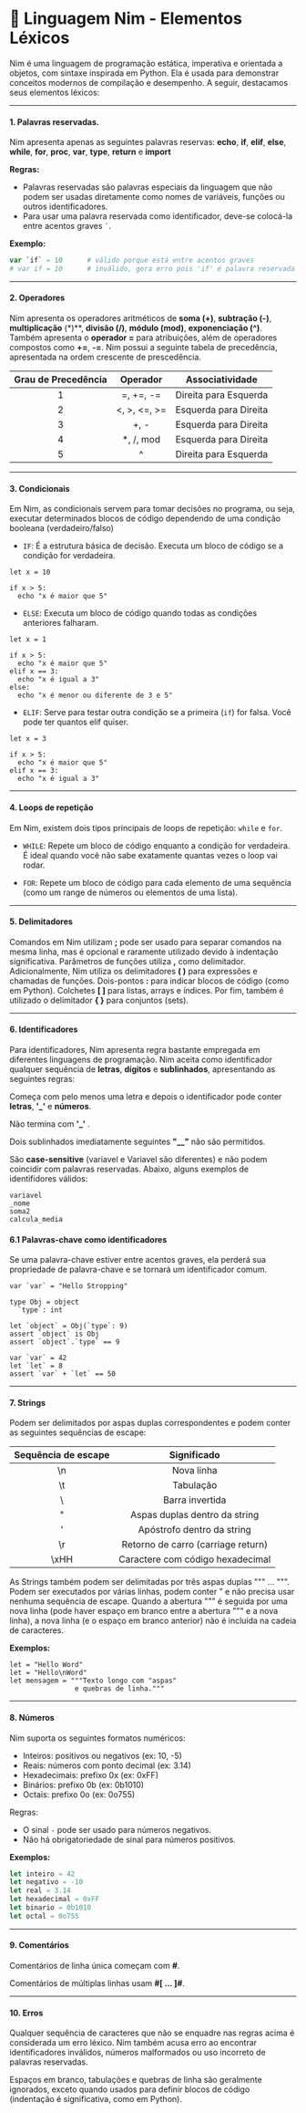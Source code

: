 # 👑 Linguagem Nim - Elementos Léxicos

Nim é uma linguagem de programação estática, imperativa e orientada a objetos, com sintaxe inspirada em Python. Ela é usada para demonstrar conceitos modernos de compilação e desempenho. A seguir, destacamos seus elementos léxicos:

---

#### 1. Palavras reservadas.

Nim apresenta apenas as seguintes palavras reservas: 
**echo**, **if**, **elif**, **else**, **while**, **for**, **proc**, **var**, **type**, **return** e **import**

**Regras:**  
- Palavras reservadas são palavras especiais da linguagem que não podem ser usadas diretamente como nomes de variáveis, funções ou outros identificadores.  
- Para usar uma palavra reservada como identificador, deve-se colocá-la entre acentos graves `` ` ``.

**Exemplo:**

```nim
var `if` = 10      # válido porque está entre acentos graves
# var if = 10      # inválido, gera erro pois 'if' é palavra reservada  
```
---

#### 2. Operadores

Nim apresenta os operadores aritméticos de **soma (+)**, **subtração (-)**, **multiplicação**  (*)**, **divisão (/)**, **módulo (mod)**, **exponenciação (^)**. Também apresenta o **operador =** para atribuições, além de operadores compostos como **+=**, **-=**. Nim possui a seguinte tabela de precedência, apresentada na ordem crescente de prescedência.

|   Grau de Precedência  |      Operador      |      Associatividade      |
|:----------------------:|:------------------:|:-------------------------:|
|          1             |     =, +=, -=      |   Direita para Esquerda   |
|          2             |    <, >, <=, >=    |   Esquerda para Direita   |
|          3             |        +, -        |   Esquerda para Direita   |
|          4             |      *, /, mod     |   Esquerda para Direita   |
|          5             |         ^          |   Direita para Esquerda   |

---

#### 3. Condicionais 


Em Nim, as condicionais servem para tomar decisões no programa, ou seja, executar determinados blocos de código dependendo de uma condição booleana (verdadeiro/falso)

- `IF`: 
É a estrutura básica de decisão. Executa um bloco de código se a condição for verdadeira.

```
let x = 10

if x > 5:
  echo "x é maior que 5"
```

- `ELSE`: 
Executa um bloco de código quando todas as condições anteriores falharam.

```
let x = 1

if x > 5:
  echo "x é maior que 5"
elif x == 3:
  echo "x é igual a 3"
else:
  echo "x é menor ou diferente de 3 e 5"
```

- `ELIF`: 
Serve para testar outra condição se a primeira (`if`) for falsa. Você pode ter quantos elif quiser.

```
let x = 3

if x > 5:
  echo "x é maior que 5"
elif x == 3:
  echo "x é igual a 3"
```

---

#### 4. Loops de repetição
Em Nim, existem dois tipos principais de loops de repetição: `while` e `for`.

- `WHILE`: 
Repete um bloco de código enquanto a condição for verdadeira. É ideal quando você não sabe exatamente quantas vezes o loop vai rodar.

- `FOR`: 
Repete um bloco de código para cada elemento de uma sequência (como um range de números ou elementos de uma lista).

---

#### 5. Delimitadores
Comandos em Nim utilizam **;** pode ser usado para separar comandos na mesma linha, mas é opcional e raramente utilizado devido à indentação significativa. Parâmetros de funções utiliza **,** como delimitador. Adicionalmente, Nim utiliza os delimitadores **( )** para expressões e chamadas de funções. Dois-pontos **:** para indicar blocos de código (como em Python). Colchetes **[ ]** para listas, arrays e índices. Por fim, também é utilizado o delimitador **{ }** para conjuntos (sets).

---

#### 6. Identificadores

Para identificadores, Nim apresenta regra bastante empregada em diferentes linguagens de programação. Nim aceita como identificador qualquer sequência de **letras**, **dígitos** e **sublinhados**, apresentando as seguintes regras: 

Começa com pelo menos uma letra e depois o identificador pode conter **letras**, **'_'** e **números**.

Não termina com **'_'** .

Dois sublinhados imediatamente seguintes **"__"** não são permitidos.

São **case-sensitive** (variavel e Variavel são diferentes) e não podem coincidir com palavras reservadas. Abaixo, alguns exemplos de identifidores válidos:

```
variavel
_nome
soma2
calcula_media
```
#### 6.1 Palavras-chave como identificadores

Se uma palavra-chave estiver entre acentos graves, ela perderá sua propriedade de palavra-chave e se tornará um identificador comum.

```
var `var` = "Hello Stropping"
```
```
type Obj = object
  `type`: int

let `object` = Obj(`type`: 9)
assert `object` is Obj
assert `object`.`type` == 9

var `var` = 42
let `let` = 8
assert `var` + `let` == 50
```

---

#### 7. Strings

Podem ser delimitados por aspas duplas correspondentes e podem conter as seguintes sequências de escape:

| Sequência de escape | 	                Significado                        |
|:-------------------:|:----------------------------------------------------:|
| \n                  | Nova linha                                           |
| \t                  | Tabulação                                            |
| \\                  | Barra invertida                                      |
| \"                  | Aspas duplas dentro da string                        |
| \'                  | Apóstrofo dentro da string                           |
| \r                  | Retorno de carro (carriage return)                   |
| \xHH                | Caractere com código hexadecimal                     |


As Strings também podem ser delimitadas por três aspas duplas """ ... """. Podem ser executados por várias linhas, podem conter " e não precisa usar nenhuma sequência de escape. Quando a abertura """ é seguida por uma nova linha (pode haver espaço em branco entre a abertura """ e a nova linha), a nova linha (e o espaço em branco anterior) não é incluída na cadeia de caracteres. 

**Exemplos:** 
```
let = "Hello Word"
let = "Hello\nWord"
let mensagem = """Texto longo com "aspas" 
                e quebras de linha."""
```

---

#### 8. Números
 
Nim suporta os seguintes formatos numéricos:

- Inteiros: positivos ou negativos (ex: 10, -5)  
- Reais: números com ponto decimal (ex: 3.14)  
- Hexadecimais: prefixo 0x (ex: 0xFF)  
- Binários: prefixo 0b (ex: 0b1010)  
- Octais: prefixo 0o (ex: 0o755)  

Regras:

- O sinal `-` pode ser usado para números negativos.  
- Não há obrigatoriedade de sinal para números positivos.  

**Exemplos:**

```nim
let inteiro = 42
let negativo = -10
let real = 3.14
let hexadecimal = 0xFF
let binario = 0b1010
let octal = 0o755
```
---

#### 9. Comentários
Comentários de linha única começam com **#**.

Comentários de múltiplas linhas usam **#[ ... ]#**.

--- 

#### 10. Erros
Qualquer sequência de caracteres que não se enquadre nas regras acima é considerada um erro léxico.
Nim também acusa erro ao encontrar identificadores inválidos, números malformados ou uso incorreto de palavras reservadas. 


Espaços em branco, tabulações e quebras de linha são geralmente ignorados, exceto quando usados para definir blocos de código (indentação é significativa, como em Python).

